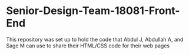 # Senior-Design-Team-18081-Front-End
This repository was set up to hold the code that Abdul J, Abdullah A, and Sage M can use to share their HTML/CSS code for their web pages
